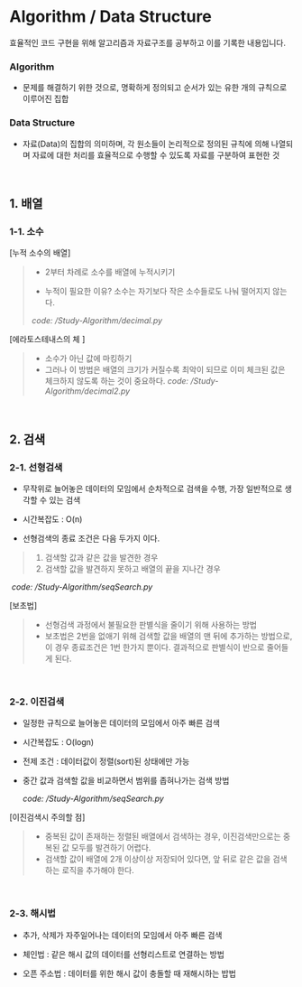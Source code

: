 # Algorithm / Data Structure

효율적인 코드 구현을 위해 알고리즘과 자료구조를 공부하고 이를 기록한 내용입니다.

### Algorithm 

- 문제를 해결하기 위한 것으로, 명확하게 정의되고 순서가 있는 유한 개의 규칙으로 이루어진 집합

### Data Structure

- 자료(Data)의 집합의 의미하며, 각 원소들이 논리적으로 정의된 규칙에 의해 나열되며 자료에 대한 처리를 효율적으로 수행할 수 있도록 자료를 구분하여 표현한 것

<br />
  
## 1. 배열

### 1-1. 소수

[누적 소수의 배열] 

>- 2부터 차례로 소수를 배열에 누적시키기
>
>- 누적이 필요한 이유? 소수는 자기보다 작은 소수들로도 나눠 떨어지지 않는다.
>
>  *code: /Study-Algorithm/decimal.py*

[에라토스테내스의 체 ]

>- 소수가 아닌 값에 마킹하기
>- 그러나 이 방법은 배열의 크기가 커질수록 최악이 되므로 이미 체크된 값은 체크하지 않도록 하는 것이 중요하다.
> *code: /Study-Algorithm/decimal2.py*

<br />

## 2. 검색

### 2-1. 선형검색

- 무작위로 늘어놓은 데이터의 모임에서 순차적으로 검색을 수행, 가장 일반적으로 생각할 수 있는 검색

- 시간복잡도 : O(n)
- 선형검색의 종료 조건은 다음 두가지 이다.

> 1. 검색할 값과 같은 값을 발견한 경우
> 2. 검색할 값을 발견하지 못하고 배열의 끝을 지나간 경우

​	*code: /Study-Algorithm/seqSearch.py*

[보초법] 

> - 선형검색 과정에서 불필요한 판별식을 줄이기 위해 사용하는 방법
> - 보초법은 2번을 없애기 위해 검색할 값을 배열의 맨 뒤에 추가하는 방법으로, 이 경우 종료조건은 1번 한가지 뿐이다. 결과적으로 판별식이 반으로 줄어들게 된다.

<br />

### 2-2. 이진검색

- 일정한 규칙으로 늘어놓은 데이터의 모임에서 아주 빠른 검색

- 시간복잡도 : O(logn)

- 전제 조건 : 데이터값이 정렬(sort)된 상태에만 가능

- 중간 값과 검색할 값을 비교하면서 범위를 좁혀나가는 검색 방법

  *code: /Study-Algorithm/seqSearch.py*

[이진검색시 주의할 점]

> - 중복된 값이 존재하는 정렬된 배열에서 검색하는 경우, 이진검색만으로는 중복된 값 모두를 발견하기 어렵다.
> - 검색할 값이 배열에 2개 이상이상 저장되어 있다면, 앞 뒤로 같은 값을 검색하는 로직을 추가해야 한다.

<br />

### 2-3. 해시법 

- 추가, 삭제가 자주일어나는 데이터의 모임에서 아주 빠른 검색

- 체인법 : 같은 해시 값의 데이터를 선형리스트로 연결하는 방법
- 오픈 주소법 : 데이터를 위한 해시 값이 충돌할 때 재해시하는 밥법







